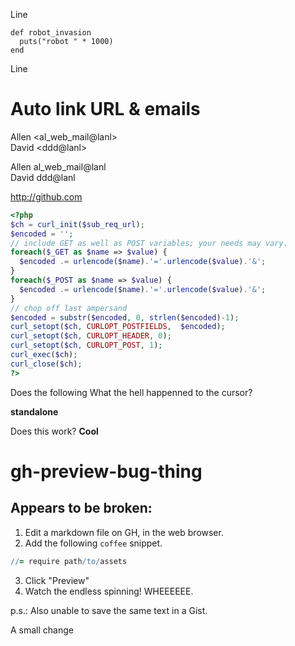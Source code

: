 Line

    def robot_invasion
      puts("robot " * 1000)
    end

Line

# Auto link URL & emails

Allen \<al_web_mail@lanl>    
David \<ddd@lanl>

Allen al_web_mail@lanl    
David ddd@lanl

http://github.com

```php
<?php
$ch = curl_init($sub_req_url);
$encoded = '';
// include GET as well as POST variables; your needs may vary.
foreach($_GET as $name => $value) {
  $encoded .= urlencode($name).'='.urlencode($value).'&';
}
foreach($_POST as $name => $value) {
  $encoded .= urlencode($name).'='.urlencode($value).'&';
}
// chop off last ampersand
$encoded = substr($encoded, 0, strlen($encoded)-1);
curl_setopt($ch, CURLOPT_POSTFIELDS,  $encoded);
curl_setopt($ch, CURLOPT_HEADER, 0);
curl_setopt($ch, CURLOPT_POST, 1);
curl_exec($ch);
curl_close($ch);
?>
```

Does the following What the hell happenned to the cursor?

**standalone**

Does this work? **Cool**
# gh-preview-bug-thing

## Appears to be broken:

1. Edit a markdown file on GH, in the web browser.
2. Add the following `coffee` snippet.

```coffee
//= require path/to/assets
```

3. Click "Preview"
4. Watch the endless spinning!  WHEEEEEE.

p.s.:  Also unable to save the same text in a Gist.


A small change